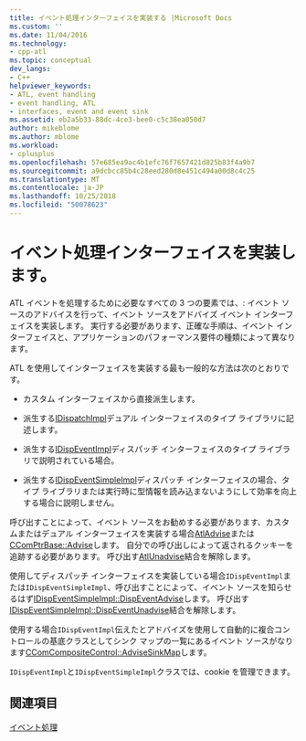 ```yaml
---
title: イベント処理インターフェイスを実装する |Microsoft Docs
ms.custom: ''
ms.date: 11/04/2016
ms.technology:
- cpp-atl
ms.topic: conceptual
dev_langs:
- C++
helpviewer_keywords:
- ATL, event handling
- event handling, ATL
- interfaces, event and event sink
ms.assetid: eb2a5b33-88dc-4ce3-bee0-c5c38ea050d7
author: mikeblome
ms.author: mblome
ms.workload:
- cplusplus
ms.openlocfilehash: 57e685ea9ac4b1efc76f7657421d825b83f4a9b7
ms.sourcegitcommit: a9dcbcc85b4c28eed280d8e451c494a00d8c4c25
ms.translationtype: MT
ms.contentlocale: ja-JP
ms.lasthandoff: 10/25/2018
ms.locfileid: "50078623"
---
```

# <a name="implementing-the-event-handling-interface"></a>イベント処理インターフェイスを実装します。

ATL イベントを処理するために必要なすべての 3 つの要素では、: イベント ソースのアドバイスを行って、イベント ソースをアドバイズ イベント インターフェイスを実装します。 実行する必要があります、正確な手順は、イベント インターフェイスと、アプリケーションのパフォーマンス要件の種類によって異なります。

ATL を使用してインターフェイスを実装する最も一般的な方法は次のとおりです。

- カスタム インターフェイスから直接派生します。

- 派生する[IDispatchImpl](../atl/reference/idispatchimpl-class.md)デュアル インターフェイスのタイプ ライブラリに記述します。

- 派生する[IDispEventImpl](../atl/reference/idispeventimpl-class.md)ディスパッチ インターフェイスのタイプ ライブラリで説明されている場合。

- 派生する[IDispEventSimpleImpl](../atl/reference/idispeventsimpleimpl-class.md)ディスパッチ インターフェイスの場合、タイプ ライブラリまたは実行時に型情報を読み込まないようにして効率を向上する場合に説明しません。

呼び出すことによって、イベント ソースをお勧めする必要があります、カスタムまたはデュアル インターフェイスを実装する場合[AtlAdvise](reference/connection-point-global-functions.md#atladvise)または[CComPtrBase::Advise](../atl/reference/ccomptrbase-class.md#advise)します。 自分での呼び出しによって返されるクッキーを追跡する必要があります。 呼び出す[AtlUnadvise](reference/connection-point-global-functions.md#atlunadvise)結合を解除します。

使用してディスパッチ インターフェイスを実装している場合`IDispEventImpl`または`IDispEventSimpleImpl`、呼び出すことによって、イベント ソースを知らせるはず[IDispEventSimpleImpl::DispEventAdvise](../atl/reference/idispeventsimpleimpl-class.md#dispeventadvise)します。 呼び出す[IDispEventSimpleImpl::DispEventUnadvise](../atl/reference/idispeventsimpleimpl-class.md#dispeventunadvise)結合を解除します。

使用する場合`IDispEventImpl`伝えたとアドバイズを使用して自動的に複合コントロールの基底クラスとしてシンク マップの一覧にあるイベント ソースがなります[CComCompositeControl::AdviseSinkMap](../atl/reference/ccomcompositecontrol-class.md#advisesinkmap)します。

`IDispEventImpl`と`IDispEventSimpleImpl`クラスでは、cookie を管理できます。

## <a name="see-also"></a>関連項目

[イベント処理](../atl/event-handling-and-atl.md)

